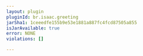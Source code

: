 ```yaml
---
layout: plugin
pluginId: br.isaac.greeting
jarSha1: 1ceeedfe155b9e53e1881a887fc4fcd87505a855
isJarAvailable: true
error: NONE
violations: []

---
```

